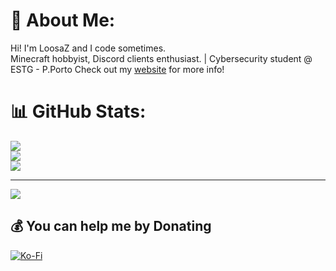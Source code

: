 # 💫 About Me:
Hi! I'm LoosaZ and I code sometimes.
<br>
Minecraft hobbyist, Discord clients enthusiast. | Cybersecurity student @ ESTG - P.Porto
Check out my [website](https://looosaz.github.io/en/) for more info!

# 📊 GitHub Stats:
![](https://github-readme-stats.vercel.app/api?username=LooosaZ&theme=calm&hide_border=false&include_all_commits=true&count_private=true)<br/>
![](https://github-readme-streak-stats.herokuapp.com/?user=LooosaZ&theme=calm&hide_border=false)<br/>
![](https://github-readme-stats.vercel.app/api/top-langs/?username=LooosaZ&theme=calm&hide_border=false&include_all_commits=true&count_private=true&layout=compact)

---
[![](https://visitcount.itsvg.in/api?id=LooosaZ&icon=0&color=0)](https://visitcount.itsvg.in)

  ## 💰 You can help me by Donating
  [![Ko-Fi](https://img.shields.io/badge/Ko--fi-F16061?style=for-the-badge&logo=ko-fi&logoColor=white)](https://ko-fi.com/loosaz) 
<!-- Proudly created with GPRM ( https://gprm.itsvg.in ) -->
